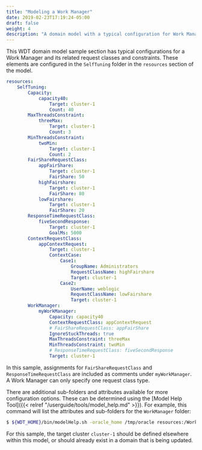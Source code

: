 ```yaml
---
title: "Modeling a Work Manager"
date: 2019-02-23T17:19:24-05:00
draft: false
weight: 4
description: "A domain model with a typical configuration for Work Manager."
---
```



This WDT domain model sample section has typical configurations for a Work Manager and its related request classes and constraints. These elements are configured in the `SelfTuning` folder in the `resources` section of the model.
```yaml
resources:
    SelfTuning:
        Capacity:
            capacity40:
                Target: cluster-1
                Count: 40
        MaxThreadsConstraint:
            threeMax:
                Target: cluster-1
                Count: 3
        MinThreadsConstraint:
            twoMin:
                Target: cluster-1
                Count: 2
        FairShareRequestClass:
            appFairShare:
                Target: cluster-1
                FairShare: 50
            highFairshare:
                Target: cluster-1
                FairShare: 80
            lowFairshare:
                Target: cluster-1
                FairShare: 20
        ResponseTimeRequestClass:
            fiveSecondResponse:
                Target: cluster-1
                GoalMs: 5000
        ContextRequestClass:
            appContextRequest:
                Target: cluster-1
                ContextCase:
                    Case1:
                        GroupName: Administrators
                        RequestClassName: highFairshare
                        Target: cluster-1
                    Case2:
                        UserName: weblogic
                        RequestClassName: lowFairshare
                        Target: cluster-1
        WorkManager:
            myWorkManager:
                Capacity: capacity40
                ContextRequestClass: appContextRequest
                # FairShareRequestClass: appFairShare
                IgnoreStuckThreads: true
                MaxThreadsConstraint: threeMax
                MinThreadsConstraint: twoMin
                # ResponseTimeRequestClass: fiveSecondResponse
                Target: cluster-1
```
In this sample, assignments for `FairShareRequestClass` and `ResponseTimeRequestClass` are included as comments under `myWorkManager`. A Work Manager can only specify one request class type.

There are additional sub-folders and attributes available for more configuration options. These can be determined using the [Model Help Tool]({{< relref "/userguide/tools/model_help.md" >}}). For example, this command will list the attributes and sub-folders for the `WorkManager` folder:
```bash
$ ${WDT_HOME}/bin/modelHelp.sh -oracle_home /tmp/oracle resources:/WorkManager
```

For this sample, the target cluster `cluster-1` should be defined elsewhere within this model, or should already exist in a domain that is being updated.
